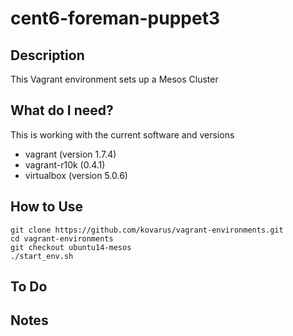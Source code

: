 # cent6-foreman-puppet3

## Description
This Vagrant environment sets up a Mesos Cluster

## What do I need?
This is working with the current software and versions
 - vagrant (version 1.7.4)
 - vagrant-r10k (0.4.1)
 - virtualbox (version 5.0.6)

## How to Use
```
git clone https://github.com/kovarus/vagrant-environments.git
cd vagrant-environments
git checkout ubuntu14-mesos
./start_env.sh
```

## To Do

## Notes

